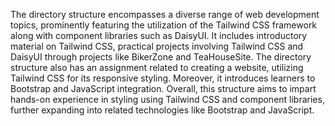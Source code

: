 The directory structure encompasses a diverse range of web development topics, prominently featuring the utilization of the Tailwind CSS framework along with component libraries such as DaisyUI. It includes introductory material on Tailwind CSS, practical projects involving Tailwind CSS and DaisyUI through projects like BikerZone and TeaHouseSite. The directory structure also has an assignment related to creating a website, utilizing Tailwind CSS for its responsive styling. Moreover, it introduces learners to Bootstrap and JavaScript integration. Overall, this structure aims to impart hands-on experience in styling using Tailwind CSS and component libraries, further expanding into related technologies like Bootstrap and JavaScript.
